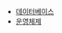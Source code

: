 - [데이터베이스](https://github.com/lucycato-backend/Computer-Science-O-X-Quiz/blob/main/Computer%20Science/Database/Theory.md)
- [운영체제](https://github.com/lucycato-backend/Computer-Science-O-X-Quiz/blob/main/Computer%20Science/Operating%20System/CPU%20Scheduling.md)
